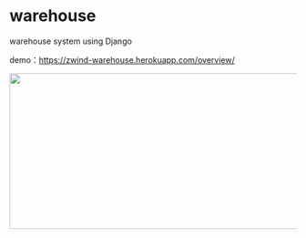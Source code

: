 # warehouse
warehouse system using Django 

demo：https://zwind-warehouse.herokuapp.com/overview/

<a href="https://picasaweb.google.com/lh/photo/D4PtHg3cC6w5zOVji6v1pkBqUQOOouEPWDMkh9NC2yE?feat=embedwebsite"><img src="https://lh3.googleusercontent.com/-usz8miPoxKA/VpHUe-89sYI/AAAAAAAAANE/apVgbsMh9kw/s640-Ic42/%2525E6%2525B2%2525BB%2525E5%252585%2525B7%2525E7%2525B6%2525B2%2525E9%2525A0%252581.png" height="273" width="640" /></a>
